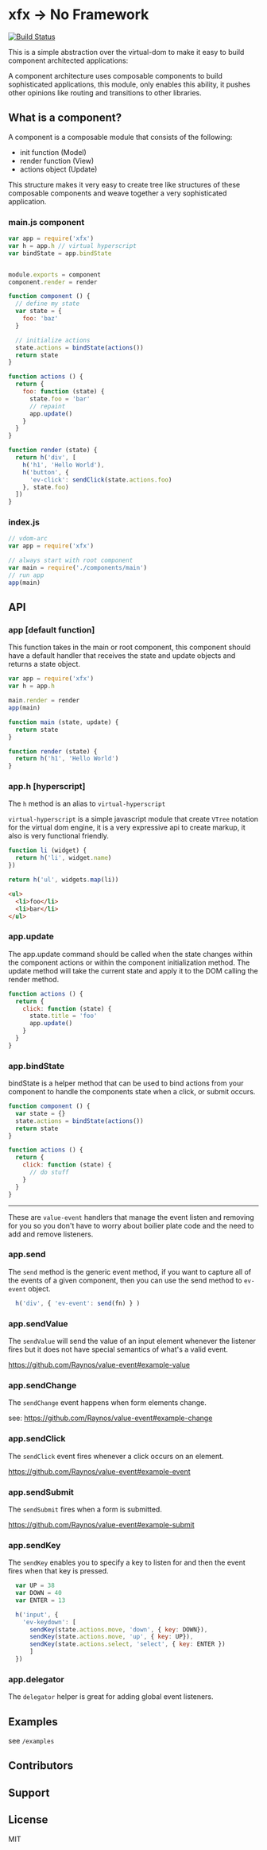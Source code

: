 # xfx -> No Framework

[![Build Status](https://travis-ci.org/twilson63/xfx.svg?branch=master)](https://travis-ci.org/twilson63/xfx)

This is a simple abstraction over the virtual-dom to make it easy to build component architected applications:

A component architecture uses composable components to build sophisticated applications, this module, only enables this ability, it pushes other opinions
like routing and transitions to other libraries.

## What is a component?

A component is a composable module that consists of the following:

* init function (Model)
* render function (View)
* actions object (Update)

This structure makes it very easy to create tree like structures of these composable components and weave together a very sophisticated application.

### main.js component

``` js
var app = require('xfx')
var h = app.h // virtual hyperscript
var bindState = app.bindState


module.exports = component
component.render = render

function component () {
  // define my state
  var state = {
    foo: 'baz'
  }

  // initialize actions
  state.actions = bindState(actions())
  return state
}

function actions () {
  return {
    foo: function (state) {
      state.foo = 'bar'
      // repaint
      app.update()
    }
  }
}

function render (state) {
  return h('div', [
    h('h1', 'Hello World'),
    h('button', {
      'ev-click': sendClick(state.actions.foo)
    }, state.foo)
  ])
}
```

### index.js

``` js
// vdom-arc
var app = require('xfx')

// always start with root component
var main = require('./components/main')
// run app
app(main)
```

## API

### app [default function]

This function takes in the main or root component, this component should have a default handler that receives the state and update objects and returns a state object.

``` js
var app = require('xfx')
var h = app.h

main.render = render
app(main)

function main (state, update) {
  return state
}

function render (state) {
  return h('h1', 'Hello World')
}
```

### app.h [hyperscript]

The `h` method is an alias to `virtual-hyperscript`

`virtual-hyperscript` is a simple javascript module that create `VTree` notation for the virtual dom engine, it is a very expressive api
to create markup, it also is very functional friendly.

``` js
function li (widget) {
  return h('li', widget.name)
})

return h('ul', widgets.map(li))
```

``` html
<ul>
  <li>foo</li>
  <li>bar</li>
</ul>
```

### app.update

The app.update command should be called when the state changes within the component actions or within the component initialization method. The update method will take the current state and apply it to the DOM calling the render method.

``` js
function actions () {
  return {
    click: function (state) {
      state.title = 'foo'
      app.update()
    }
  }
}
```

### app.bindState

bindState is a helper method that can be used to bind actions from your component to handle the components state when a click, or submit occurs.


``` js
function component () {
  var state = {}
  state.actions = bindState(actions())
  return state
}

function actions () {
  return {
    click: function (state) {
      // do stuff
    }
  }
}
```

---

These are `value-event` handlers that manage the event listen and removing for you so you don't have to worry about boilier plate code and the need to add and remove listeners.


### app.send

The `send` method is the generic event method, if you want to capture all of the events of a given component, then you can use the send method to `ev-event` object.

``` js
  h('div', { 'ev-event': send(fn) } )
```


### app.sendValue

The `sendValue` will send the value of an input element whenever the listener fires but it does not have special semantics of what's a valid event.

https://github.com/Raynos/value-event#example-value


### app.sendChange

The `sendChange` event happens when form elements change.

see: https://github.com/Raynos/value-event#example-change


### app.sendClick

The `sendClick` event fires whenever a click occurs on an element.

https://github.com/Raynos/value-event#example-event

### app.sendSubmit

The `sendSubmit` fires when a form is submitted.

https://github.com/Raynos/value-event#example-submit

### app.sendKey

The `sendKey` enables you to specify a key to listen for and then the event fires when that key is pressed.

``` js
  var UP = 38
  var DOWN = 40
  var ENTER = 13

  h('input', {
    'ev-keydown': [
      sendKey(state.actions.move, 'down', { key: DOWN}),
      sendKey(state.actions.move, 'up', { key: UP}),
      sendKey(state.actions.select, 'select', { key: ENTER })
      ]
  })
```

### app.delegator

The `delegator` helper is great for adding global event listeners.

## Examples

see `/examples`

## Contributors

## Support

## License

MIT
